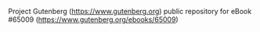 Project Gutenberg (https://www.gutenberg.org) public repository for
eBook #65009 (https://www.gutenberg.org/ebooks/65009)
